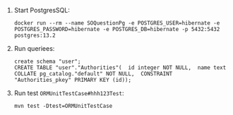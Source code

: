 1. Start PostgresSQL:
   ```
   docker run --rm --name SOQuestionPg -e POSTGRES_USER=hibernate -e POSTGRES_PASSWORD=hibernate -e POSTGRES_DB=hibernate -p 5432:5432 postgres:13.2
   ```
2. Run queriees:
   ```
   create schema "user";
   CREATE TABLE "user"."Authorities"(  id integer NOT NULL,  name text COLLATE pg_catalog."default" NOT NULL,  CONSTRAINT "Authorities_pkey" PRIMARY KEY (id));
   ```
3. Run test `ORMUnitTestCase#hhh123Test`:
   ```
   mvn test -Dtest=ORMUnitTestCase
   ```
   